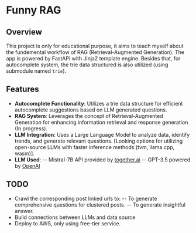 # Funny RAG

## Overview
This project is only for educational purpose, it aims to teach myself about the fundemental workflow of RAG (Retrieval-Augmented Generation). The app is powered by FastAPI with Jinja2 template engine. Besides that, for autocomplete system, the trie data structured is also utilized (using submodule named `trie`).

## Features
- **Autocomplete Functionality**: Utilizes a trie data structure for efficient autocomplete suggestions based on LLM generated questions.
- **RAG System**: Leverages the concept of Retrieval-Augmented Generation for enhancing information retrieval and response generation (In progress).
- **LLM Integration**: Uses a Large Language Model to analyze data, identify trends, and generate relevant questions. [Looking options for utilizing open-source LLMs with faster inference methods (tvm, llama.cpp, wasm)].
- **LLM Used**: 
-- Mistral-7B API provided by [together.ai](https://www.together.ai/)
-- GPT-3.5 powered by [OpenAI](https://openai.com/)

## TODO
- Crawl the corresponding post linked urls to: 
-- To generate comprehensive questions for clustered posts.
-- To generate insightful answer.
- Build connections between LLMs and data source
- Deploy to AWS, only using free-tier service.